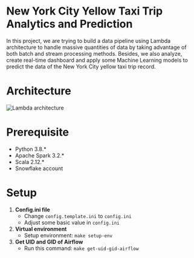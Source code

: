 # New York City Yellow Taxi Trip Analytics and Prediction
In this project, we are trying to build a data pipeline using Lambda architecture to handle massive quantities of data by 
taking advantage of both batch and stream processing methods. Besides, we also analyze, create real-time dashboard and apply some Machine Learning models to predict the data of the New York City yellow taxi trip record.

# Architecture
![Lambda architecture](https://github.com/phatnguyen080401/NYC-Taxi-Analytics/blob/master/images/architecture.png)


# Prerequisite
* Python 3.8.*
* Apache Spark 3.2.*
* Scala 2.12.*
* Snowflake account

# Setup
1. **Config.ini file**
   * Change `config.template.ini` to `config.ini`
   * Adjust some basic value in `config.ini`
2. **Virtual environment**
   * Setup environment: `make setup-env`
3. **Get UID and GID of Airflow**
   * Run this command: `make get-uid-gid-airflow`